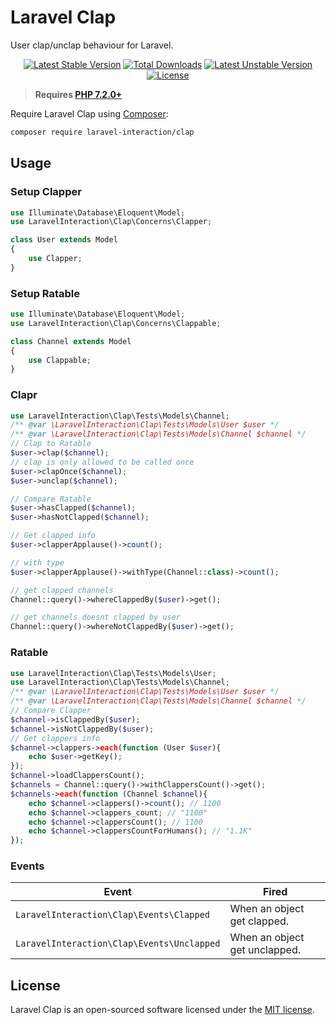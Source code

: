 # Laravel Clap

User clap/unclap behaviour for Laravel.

<p align="center">
<a href="https://packagist.org/packages/laravel-interaction/clap"><img src="https://poser.pugx.org/laravel-interaction/clap/v/stable.svg" alt="Latest Stable Version"></a>
<a href="https://packagist.org/packages/laravel-interaction/clap"><img src="https://poser.pugx.org/laravel-interaction/clap/downloads" alt="Total Downloads"></a>
<a href="https://packagist.org/packages/laravel-interaction/clap"><img src="https://poser.pugx.org/laravel-interaction/clap/v/unstable.svg" alt="Latest Unstable Version"></a>
<a href="https://packagist.org/packages/laravel-interaction/clap"><img src="https://poser.pugx.org/laravel-interaction/clap/license" alt="License"></a>
</p>

> **Requires [PHP 7.2.0+](https://php.net/releases/)**

Require Laravel Clap using [Composer](https://getcomposer.org):

```bash
composer require laravel-interaction/clap
```

## Usage

### Setup Clapper

```php
use Illuminate\Database\Eloquent\Model;
use LaravelInteraction\Clap\Concerns\Clapper;

class User extends Model
{
    use Clapper;
}
```

### Setup Ratable

```php
use Illuminate\Database\Eloquent\Model;
use LaravelInteraction\Clap\Concerns\Clappable;

class Channel extends Model
{
    use Clappable;
}
```

### Clapr

```php
use LaravelInteraction\Clap\Tests\Models\Channel;
/** @var \LaravelInteraction\Clap\Tests\Models\User $user */
/** @var \LaravelInteraction\Clap\Tests\Models\Channel $channel */
// Clap to Ratable
$user->clap($channel);
// clap is only allowed to be called once
$user->clapOnce($channel);
$user->unclap($channel);

// Compare Ratable
$user->hasClapped($channel);
$user->hasNotClapped($channel);

// Get clapped info
$user->clapperApplause()->count(); 

// with type
$user->clapperApplause()->withType(Channel::class)->count(); 

// get clapped channels
Channel::query()->whereClappedBy($user)->get();

// get channels doesnt clapped by user
Channel::query()->whereNotClappedBy($user)->get();
```

### Ratable

```php
use LaravelInteraction\Clap\Tests\Models\User;
use LaravelInteraction\Clap\Tests\Models\Channel;
/** @var \LaravelInteraction\Clap\Tests\Models\User $user */
/** @var \LaravelInteraction\Clap\Tests\Models\Channel $channel */
// Compare Clapper
$channel->isClappedBy($user); 
$channel->isNotClappedBy($user);
// Get clappers info
$channel->clappers->each(function (User $user){
    echo $user->getKey();
});
$channel->loadClappersCount();
$channels = Channel::query()->withClappersCount()->get();
$channels->each(function (Channel $channel){
    echo $channel->clappers()->count(); // 1100
    echo $channel->clappers_count; // "1100"
    echo $channel->clappersCount(); // 1100
    echo $channel->clappersCountForHumans(); // "1.1K"
});
```

### Events

| Event | Fired |
| --- | --- |
| `LaravelInteraction\Clap\Events\Clapped` | When an object get clapped. |
| `LaravelInteraction\Clap\Events\Unclapped` | When an object get unclapped. |

## License

Laravel Clap is an open-sourced software licensed under the [MIT license](LICENSE).
